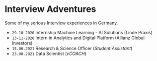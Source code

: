 # Interview Adventures
Some of my serious Interview experiences in Germany.
- `29-10-2020` Internship Machine Learning - AI Solutions (Linde Praxis)
- `13-11-2020` Intern in Analytics and Digital Platform (Allianz Global Investors)
- `15.06.2021` Research & Science Officer (_Student Assistant_)
- `23.08.2021` Data Scientist (_vCOACH_)
